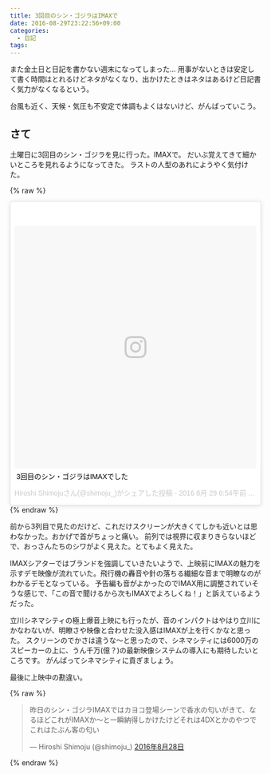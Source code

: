 ```yaml
---
title: 3回目のシン・ゴジラはIMAXで
date: 2016-08-29T23:22:56+09:00
categories:
  - 日記
tags:
---
```


また金土日と日記を書かない週末になってしまった…
用事がないときは安定して書く時間はとれるけどネタがなくなり、出かけたときはネタはあるけど日記書く気力がなくなるという。

台風も近く、天候・気圧も不安定で体調もよくはないけど、がんばっていこう。

## さて

土曜日に3回目のシン・ゴジラを見に行った。IMAXで。
だいぶ覚えてきて細かいところを見れるようになってきた。
ラストの人型のあれにようやく気付けた。

{% raw %}
<blockquote class="instagram-media" data-instgrm-captioned data-instgrm-version="7" style=" background:#FFF; border:0; border-radius:3px; box-shadow:0 0 1px 0 rgba(0,0,0,0.5),0 1px 10px 0 rgba(0,0,0,0.15); margin: 1px; max-width:658px; padding:0; width:99.375%; width:-webkit-calc(100% - 2px); width:calc(100% - 2px);"><div style="padding:8px;"> <div style=" background:#F8F8F8; line-height:0; margin-top:40px; padding:50.0% 0; text-align:center; width:100%;"> <div style=" background:url(data:image/png;base64,iVBORw0KGgoAAAANSUhEUgAAACwAAAAsCAMAAAApWqozAAAABGdBTUEAALGPC/xhBQAAAAFzUkdCAK7OHOkAAAAMUExURczMzPf399fX1+bm5mzY9AMAAADiSURBVDjLvZXbEsMgCES5/P8/t9FuRVCRmU73JWlzosgSIIZURCjo/ad+EQJJB4Hv8BFt+IDpQoCx1wjOSBFhh2XssxEIYn3ulI/6MNReE07UIWJEv8UEOWDS88LY97kqyTliJKKtuYBbruAyVh5wOHiXmpi5we58Ek028czwyuQdLKPG1Bkb4NnM+VeAnfHqn1k4+GPT6uGQcvu2h2OVuIf/gWUFyy8OWEpdyZSa3aVCqpVoVvzZZ2VTnn2wU8qzVjDDetO90GSy9mVLqtgYSy231MxrY6I2gGqjrTY0L8fxCxfCBbhWrsYYAAAAAElFTkSuQmCC); display:block; height:44px; margin:0 auto -44px; position:relative; top:-22px; width:44px;"></div></div> <p style=" margin:8px 0 0 0; padding:0 4px;"> <a href="https://www.instagram.com/p/BJsevddDihX/" style=" color:#000; font-family:Arial,sans-serif; font-size:14px; font-style:normal; font-weight:normal; line-height:17px; text-decoration:none; word-wrap:break-word;" target="_blank">3回目のシン・ゴジラはIMAXでした</a></p> <p style=" color:#c9c8cd; font-family:Arial,sans-serif; font-size:14px; line-height:17px; margin-bottom:0; margin-top:8px; overflow:hidden; padding:8px 0 7px; text-align:center; text-overflow:ellipsis; white-space:nowrap;">Hiroshi Shimojuさん(@shimoju_)がシェアした投稿 - <time style=" font-family:Arial,sans-serif; font-size:14px; line-height:17px;" datetime="2016-08-29T13:54:00+00:00">2016  8月 29 6:54午前 PDT</time></p></div></blockquote>
<script async defer src="//platform.instagram.com/en_US/embeds.js"></script>
{% endraw %}

前から3列目で見たのだけど、これだけスクリーンが大きくてしかも近いとは思わなかった。おかげで首がちょっと痛い。
前列では視界に収まりきらないほどで、おっさんたちのシワがよく見えた。とてもよく見えた。

IMAXシアターではブランドを強調していきたいようで、上映前にIMAXの魅力を示すデモ映像が流れていた。飛行機の轟音や針の落ちる繊細な音まで明瞭なのがわかるデモとなっている。
予告編も音がよかったのでIMAX用に調整されていそうな感じで、「この音で聞けるから次もIMAXでよろしくね！」と訴えているようだった。

立川シネマシティの極上爆音上映にも行ったが、音のインパクトはやはり立川にかなわないが、明瞭さや映像と合わせた没入感はIMAXが上を行くかなと思った。
スクリーンのでかさは違うな〜と思ったので、シネマシティには6000万のスピーカーの上に、うん千万(億？)の最新映像システムの導入にも期待したいところです。
がんばってシネマシティに貢ぎましょう。

最後に上映中の勘違い。

{% raw %}
<blockquote class="twitter-tweet" data-lang="ja"><p lang="ja" dir="ltr">昨日のシン・ゴジラIMAXではカヨコ登場シーンで香水の匂いがきて、なるほどこれがIMAXか〜と一瞬納得しかけたけどそれは4DXとかのやつでこれはたぶん客の匂い</p>&mdash; Hiroshi Shimoju (@shimoju_) <a href="https://twitter.com/shimoju_/status/769754089684996098">2016年8月28日</a></blockquote>
<script async src="//platform.twitter.com/widgets.js" charset="utf-8"></script>
{% endraw %}
